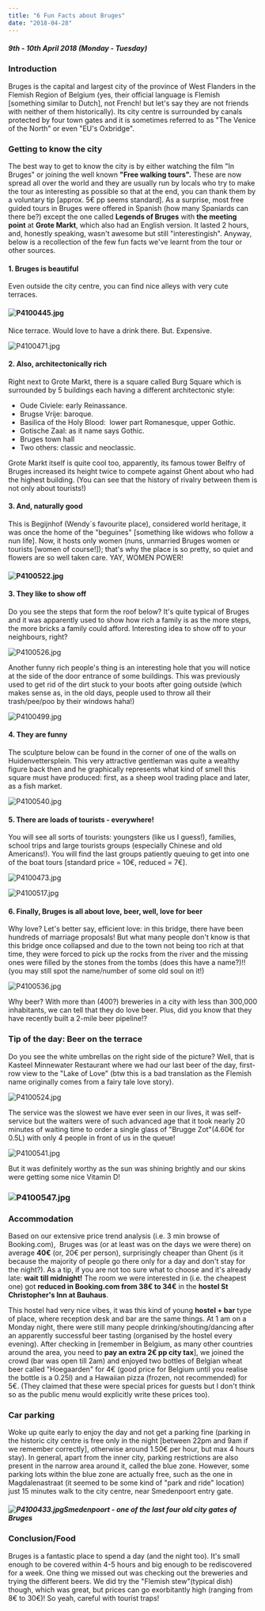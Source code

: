 ```yaml
---
title: "6 Fun Facts about Bruges"
date: "2018-04-28"
---
```


##### 9th - 10th April 2018 (Monday - Tuesday)

### Introduction

Bruges is the capital and largest city of the province of West Flanders in the Flemish Region of Belgium (yes, their official language is Flemish \[something similar to Dutch\], not French! but let's say they are not friends with neither of them historically). Its city centre is surrounded by canals protected by four town gates and it is sometimes referred to as "The Venice of the North" or even "EU's Oxbridge".

### Getting to know the city

The best way to get to know the city is by either watching the film "In Bruges" or joining the well known **"Free walking tours".** These are now spread all over the world and they are usually run by locals who try to make the tour as interesting as possible so that at the end, you can thank them by a voluntary tip \[approx. 5€ pp seems standard\]. As a surprise, most free guided tours in Bruges were offered in Spanish (how many Spaniards can there be?) except the one called **Legends of Bruges** with **the meeting point** at **Grote Markt**, which also had an English version. It lasted 2 hours, and, honestly speaking, wasn't awesome but still "interestingish". Anyway, below is a recollection of the few fun facts we've learnt from the tour or other sources.

#### 1\. Bruges is beautiful

Even outside the city centre, you can find nice alleys with very cute terraces.

#### ![P4100445.jpg](https://macandwentravelling.files.wordpress.com/2018/04/p41004451.jpg)

Nice terrace. Would love to have a drink there. But. Expensive.

![P4100471.jpg](https://macandwentravelling.files.wordpress.com/2018/04/p41004711.jpg)

#### 2\. Also, architectonically rich

Right next to Grote Markt, there is a square called Burg Square which is surrounded by 5 buildings each having a different architectonic style:

- Oude Civiele: early Reinassance.
- Brugse Vrije: baroque.
- Basilica of the Holy Blood:  lower part Romanesque, upper Gothic.
- Gotische Zaal: as it name says Gothic.
- Bruges town hall
- Two others: classic and neoclassic.

Grote Markt itself is quite cool too, apparently, its famous tower Belfry of Bruges increased its height twice to compete against Ghent about who had the highest building. (You can see that the history of rivalry between them is not only about tourists!)

#### 3\. And, naturally good

This is Begijnhof (Wendy´s favourite place), considered world heritage, it was once the home of the "beguines" \[something like widows who follow a nun life\]. Now, it hosts only women (nuns, unmarried Bruges women or tourists \[women of course!\]); that's why the place is so pretty, so quiet and flowers are so well taken care. YAY, WOMEN POWER!

#### ![P4100522.jpg](https://macandwentravelling.files.wordpress.com/2018/04/p41005221.jpg)

#### 3\. They like to show off

Do you see the steps that form the roof below? It's quite typical of Bruges and it was apparently used to show how rich a family is as the more steps, the more bricks a family could afford. Interesting idea to show off to your neighbours, right?

![P4100526.jpg](https://macandwentravelling.files.wordpress.com/2018/04/p4100526.jpg)

Another funny rich people's thing is an interesting hole that you will notice at the side of the door entrance of some buildings. This was previously used to get rid of the dirt stuck to your boots after going outside (which makes sense as, in the old days, people used to throw all their trash/pee/poo by their windows haha!)

![P4100499.jpg](https://macandwentravelling.files.wordpress.com/2018/04/p41004991.jpg)

#### 4\. They are funny

The sculpture below can be found in the corner of one of the walls on Huidenvettersplein. This very attractive gentleman was quite a wealthy figure back then and he graphically represents what kind of smell this square must have produced: first, as a sheep wool trading place and later, as a fish market.

![P4100540.jpg](https://macandwentravelling.files.wordpress.com/2018/04/p4100540.jpg)

#### 5\. There are loads of tourists - everywhere!

You will see all sorts of tourists: youngsters (like us I guess!), families, school trips and large tourists groups (especially Chinese and old Americans!). You will find the last groups patiently queuing to get into one of the boat tours \[standard price = 10€, reduced = 7€\].

![P4100473.jpg](https://macandwentravelling.files.wordpress.com/2018/04/p41004731.jpg)

![P4100517.jpg](https://macandwentravelling.files.wordpress.com/2018/04/p41005171.jpg)

#### 6\. Finally, Bruges is all about love, beer, well, love for beer

Why love? Let's better say, efficient love: in this bridge, there have been hundreds of marriage proposals! But what many people don't know is that this bridge once collapsed and due to the town not being too rich at that time, they were forced to pick up the rocks from the river and the missing ones were filled by the stones from the tombs (does this have a name?)!! (you may still spot the name/number of some old soul on it!)

![P4100536.jpg](https://macandwentravelling.files.wordpress.com/2018/04/p41005361.jpg)

Why beer? With more than (400?) breweries in a city with less than 300,000 inhabitants, we can tell that they do love beer. Plus, did you know that they have recently built a 2-mile beer pipeline!?

### Tip of the day: Beer on the terrace

Do you see the white umbrellas on the right side of the picture? Well, that is Kasteel Minnewater Restaurant where we had our last beer of the day, first-row view to the "Lake of Love" (btw this is a bad translation as the Flemish name originally comes from a fairy tale love story).

![P4100524.jpg](https://macandwentravelling.files.wordpress.com/2018/04/p41005241.jpg)

The service was the slowest we have ever seen in our lives, it was self-service but the waiters were of such advanced age that it took nearly 20 minutes of waiting time to order a single glass of "Brugge Zot"(4.60€ for 0.5L) with only 4 people in front of us in the queue!

![P4100541.jpg](https://macandwentravelling.files.wordpress.com/2018/04/p4100541.jpg)

But it was definitely worthy as the sun was shining brightly and our skins were getting some nice Vitamin D!

### ![P4100547.jpg](https://macandwentravelling.files.wordpress.com/2018/04/p4100547.jpg)

### Accommodation

Based on our extensive price trend analysis (i.e. 3 min browse of Booking.com),  Bruges was (or at least was on the days we were there) on average **40€** (or, 20€ per person), surprisingly cheaper than Ghent (is it because the majority of people go there only for a day and don't stay for the night?). As a tip, if you are not too sure what to choose and it's already late: **wait** **till midnight!** The room we were interested in (i.e. the cheapest one) got **reduced in Booking.com from 38€ to 34€** in the **hostel St Christopher's Inn at Bauhaus**.

This hostel had very nice vibes, it was this kind of young **hostel + bar** type of place, where reception desk and bar are the same things. At 1 am on a Monday night, there were still many people drinking/shouting/dancing after an apparently successful beer tasting (organised by the hostel every evening). After checking in \[remember in Belgium, as many other countries around the area, you need to **pay an extra 2€ pp city tax**\], we joined the crowd (bar was open till 2am) and enjoyed two bottles of Belgian wheat beer called "Hoegaarden" for 4€ (good price for Belgium until you realise the bottle is a 0.25l) and a Hawaiian pizza (frozen, not recommended) for 5€. (They claimed that these were special prices for guests but I don't think so as the public menu would explicitly write these prices too).

### Car parking

Woke up quite early to enjoy the day and not get a parking fine (parking in the historic city centre is free only in the night \[between 22pm and 9am if we remember correctly\], otherwise around 1.50€ per hour, but max 4 hours stay). In general, apart from the inner city, parking restrictions are also present in the narrow area around it, called the blue zone. However, some parking lots within the blue zone are actually free, such as the one in Magdalenastraat (it seemed to be some kind of "park and ride" location) just 15 minutes walk to the city centre, near Smedenpoort entry gate.

##### ![P4100433.jpg](https://macandwentravelling.files.wordpress.com/2018/04/p4100433.jpg)Smedenpoort - one of the last four old city gates of Bruges

### Conclusion/Food

Bruges is a fantastic place to spend a day (and the night too). It's small enough to be covered within 4-5 hours and big enough to be rediscovered for a week. One thing we missed out was checking out the breweries and trying the different beers. We did try the "Flemish stew"(typical dish) though, which was great, but prices can go exorbitantly high (ranging from 8€ to 30€)! So yeah, careful with tourist traps!
